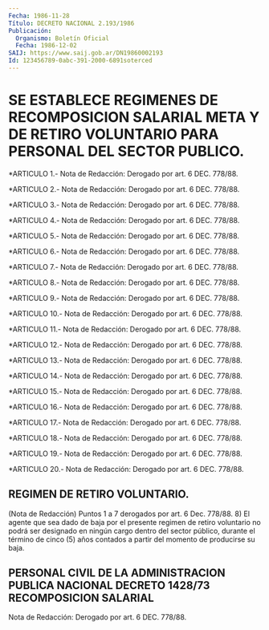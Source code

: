```yaml
---
Fecha: 1986-11-28
Título: DECRETO NACIONAL 2.193/1986
Publicación:
  Organismo: Boletín Oficial
  Fecha: 1986-12-02
SAIJ: https://www.saij.gob.ar/DN19860002193
Id: 123456789-0abc-391-2000-6891soterced
---
```

# SE ESTABLECE REGIMENES DE RECOMPOSICION SALARIAL META Y DE RETIRO VOLUNTARIO PARA PERSONAL DEL SECTOR PUBLICO.

<a id="1"></a>
*ARTICULO 1.- Nota de Redacción: Derogado por art. 6 DEC. 778/88.

<a id="2"></a>
*ARTICULO 2.- Nota de Redacción: Derogado por art. 6 DEC. 778/88.

<a id="3"></a>
*ARTICULO 3.- Nota de Redacción: Derogado por art. 6 DEC. 778/88.

<a id="4"></a>
*ARTICULO 4.- Nota de Redacción: Derogado por art. 6 DEC. 778/88.

<a id="5"></a>
*ARTICULO 5.- Nota de Redacción: Derogado por art. 6 DEC. 778/88.

<a id="6"></a>
*ARTICULO 6.- Nota de Redacción: Derogado por art. 6 DEC. 778/88.

<a id="7"></a>
*ARTICULO 7.- Nota de Redacción: Derogado por art. 6 DEC. 778/88.

<a id="8"></a>
*ARTICULO 8.- Nota de Redacción: Derogado por art. 6 DEC. 778/88.

<a id="9"></a>
*ARTICULO 9.- Nota de Redacción: Derogado por art. 6 DEC. 778/88.

<a id="10"></a>
*ARTICULO 10.- Nota de Redacción: Derogado por art. 6 DEC. 778/88.

<a id="11"></a>
*ARTICULO 11.- Nota de Redacción: Derogado por art. 6 DEC. 778/88.

<a id="12"></a>
*ARTICULO 12.- Nota de Redacción: Derogado por art. 6 DEC. 778/88.

<a id="13"></a>
*ARTICULO 13.- Nota de Redacción: Derogado por art. 6 DEC. 778/88.

<a id="14"></a>
*ARTICULO 14.- Nota de Redacción: Derogado por art. 6 DEC. 778/88.

<a id="15"></a>
*ARTICULO 15.- Nota de Redacción: Derogado por art. 6 DEC. 778/88.

<a id="16"></a>
*ARTICULO 16.- Nota de Redacción: Derogado por art. 6 DEC. 778/88.

<a id="17"></a>
*ARTICULO 17.- Nota de Redacción: Derogado por art. 6 DEC. 778/88.

<a id="18"></a>
*ARTICULO 18.- Nota de Redacción: Derogado por art. 6 DEC. 778/88.

<a id="19"></a>
*ARTICULO 19.- Nota de Redacción: Derogado por art. 6 DEC. 778/88.

<a id="20"></a>
*ARTICULO 20.- Nota de Redacción: Derogado por art. 6 DEC. 778/88.

## REGIMEN DE RETIRO VOLUNTARIO.

<a id="1"></a>
(Nota de Redacción) Puntos 1 a 7 derogados por art. 6 Dec. 778/88. 8) El agente que sea dado de baja por el presente regimen de retiro voluntario no podrá ser designado en ningún cargo dentro del sector público, durante el término de cinco (5) años contados a partir del momento de producirse su baja.

## PERSONAL CIVIL DE LA ADMINISTRACION PUBLICA NACIONAL DECRETO 1428/73 RECOMPOSICION SALARIAL

<a id="1"></a>
Nota de Redacción: Derogado por art. 6 DEC. 778/88.